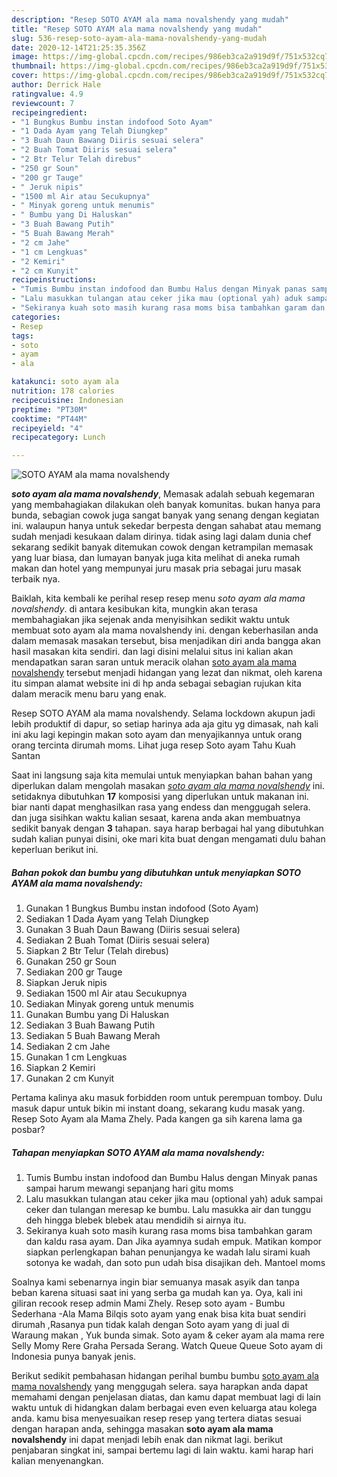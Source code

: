 ```yaml
---
description: "Resep SOTO AYAM ala mama novalshendy yang mudah"
title: "Resep SOTO AYAM ala mama novalshendy yang mudah"
slug: 536-resep-soto-ayam-ala-mama-novalshendy-yang-mudah
date: 2020-12-14T21:25:35.356Z
image: https://img-global.cpcdn.com/recipes/986eb3ca2a919d9f/751x532cq70/soto-ayam-ala-mama-novalshendy-foto-resep-utama.jpg
thumbnail: https://img-global.cpcdn.com/recipes/986eb3ca2a919d9f/751x532cq70/soto-ayam-ala-mama-novalshendy-foto-resep-utama.jpg
cover: https://img-global.cpcdn.com/recipes/986eb3ca2a919d9f/751x532cq70/soto-ayam-ala-mama-novalshendy-foto-resep-utama.jpg
author: Derrick Hale
ratingvalue: 4.9
reviewcount: 7
recipeingredient:
- "1 Bungkus Bumbu instan indofood Soto Ayam"
- "1 Dada Ayam yang Telah Diungkep"
- "3 Buah Daun Bawang Diiris sesuai selera"
- "2 Buah Tomat Diiris sesuai selera"
- "2 Btr Telur Telah direbus"
- "250 gr Soun"
- "200 gr Tauge"
- " Jeruk nipis"
- "1500 ml Air atau Secukupnya"
- " Minyak goreng untuk menumis"
- " Bumbu yang Di Haluskan"
- "3 Buah Bawang Putih"
- "5 Buah Bawang Merah"
- "2 cm Jahe"
- "1 cm Lengkuas"
- "2 Kemiri"
- "2 cm Kunyit"
recipeinstructions:
- "Tumis Bumbu instan indofood dan Bumbu Halus dengan Minyak panas sampai harum mewangi sepanjang hari gitu moms"
- "Lalu masukkan tulangan atau ceker jika mau (optional yah) aduk sampai ceker dan tulangan meresap ke bumbu. Lalu masukka air dan tunggu deh hingga blebek blebek atau mendidih si airnya itu."
- "Sekiranya kuah soto masih kurang rasa moms bisa tambahkan garam dan kaldu rasa ayam. Dan Jika ayamnya sudah empuk. Matikan kompor siapkan perlengkapan bahan penunjangya ke wadah lalu sirami kuah sotonya ke wadah, dan soto pun udah bisa disajikan deh. Mantoel moms"
categories:
- Resep
tags:
- soto
- ayam
- ala

katakunci: soto ayam ala 
nutrition: 178 calories
recipecuisine: Indonesian
preptime: "PT30M"
cooktime: "PT44M"
recipeyield: "4"
recipecategory: Lunch

---
```



![SOTO AYAM ala mama novalshendy](https://img-global.cpcdn.com/recipes/986eb3ca2a919d9f/751x532cq70/soto-ayam-ala-mama-novalshendy-foto-resep-utama.jpg)

<b><i>soto ayam ala mama novalshendy</i></b>, Memasak adalah sebuah kegemaran yang membahagiakan dilakukan oleh banyak komunitas. bukan hanya para bunda, sebagian cowok juga sangat banyak yang senang dengan kegiatan ini. walaupun hanya untuk sekedar berpesta dengan sahabat atau memang sudah menjadi kesukaan dalam dirinya. tidak asing lagi dalam dunia chef sekarang sedikit banyak ditemukan cowok dengan ketrampilan memasak yang luar biasa, dan lumayan banyak juga kita melihat di aneka rumah makan dan hotel yang mempunyai juru masak pria sebagai juru masak terbaik nya.

Baiklah, kita kembali ke perihal resep resep menu <i>soto ayam ala mama novalshendy</i>. di antara kesibukan kita, mungkin akan terasa membahagiakan jika sejenak anda menyisihkan sedikit waktu untuk membuat soto ayam ala mama novalshendy ini. dengan keberhasilan anda dalam memasak masakan tersebut, bisa menjadikan diri anda bangga akan hasil masakan kita sendiri. dan lagi disini melalui situs ini kalian akan mendapatkan saran saran untuk meracik olahan <u>soto ayam ala mama novalshendy</u> tersebut menjadi hidangan yang lezat dan nikmat, oleh karena itu simpan alamat website ini di hp anda sebagai sebagian rujukan kita dalam meracik menu baru yang enak.

Resep SOTO AYAM ala mama novalshendy. Selama lockdown akupun jadi lebih produktif di dapur, so setiap harinya ada aja gitu yg dimasak, nah kali ini aku lagi kepingin makan soto ayam dan menyajikannya untuk orang orang tercinta dirumah moms. Lihat juga resep Soto ayam Tahu Kuah Santan


Saat ini langsung saja kita memulai untuk menyiapkan bahan bahan yang diperlukan dalam mengolah masakan <u><i>soto ayam ala mama novalshendy</i></u> ini. setidaknya dibutuhkan <b>17</b> komposisi yang diperlukan untuk makanan ini. biar nanti dapat menghasilkan rasa yang endess dan menggugah selera. dan juga sisihkan waktu kalian sesaat, karena anda akan membuatnya sedikit banyak dengan <b>3</b> tahapan. saya harap berbagai hal yang dibutuhkan sudah kalian punyai disini, oke mari kita buat dengan mengamati dulu bahan keperluan berikut ini.

<!--inarticleads1-->

##### Bahan pokok dan bumbu yang dibutuhkan untuk menyiapkan SOTO AYAM ala mama novalshendy:

1. Gunakan 1 Bungkus Bumbu instan indofood (Soto Ayam)
1. Sediakan 1 Dada Ayam yang Telah Diungkep
1. Gunakan 3 Buah Daun Bawang (Diiris sesuai selera)
1. Sediakan 2 Buah Tomat (Diiris sesuai selera)
1. Siapkan 2 Btr Telur (Telah direbus)
1. Gunakan 250 gr Soun
1. Sediakan 200 gr Tauge
1. Siapkan  Jeruk nipis
1. Sediakan 1500 ml Air atau Secukupnya
1. Sediakan  Minyak goreng untuk menumis
1. Gunakan  Bumbu yang Di Haluskan
1. Sediakan 3 Buah Bawang Putih
1. Sediakan 5 Buah Bawang Merah
1. Sediakan 2 cm Jahe
1. Gunakan 1 cm Lengkuas
1. Siapkan 2 Kemiri
1. Gunakan 2 cm Kunyit


Pertama kalinya aku masuk forbidden room untuk perempuan tomboy. Dulu masuk dapur untuk bikin mi instant doang, sekarang kudu masak yang. Resep Soto Ayam ala Mama Zhely. Pada kangen ga sih karena lama ga posbar? 

<!--inarticleads2-->

##### Tahapan menyiapkan SOTO AYAM ala mama novalshendy:

1. Tumis Bumbu instan indofood dan Bumbu Halus dengan Minyak panas sampai harum mewangi sepanjang hari gitu moms
1. Lalu masukkan tulangan atau ceker jika mau (optional yah) aduk sampai ceker dan tulangan meresap ke bumbu. Lalu masukka air dan tunggu deh hingga blebek blebek atau mendidih si airnya itu.
1. Sekiranya kuah soto masih kurang rasa moms bisa tambahkan garam dan kaldu rasa ayam. Dan Jika ayamnya sudah empuk. Matikan kompor siapkan perlengkapan bahan penunjangya ke wadah lalu sirami kuah sotonya ke wadah, dan soto pun udah bisa disajikan deh. Mantoel moms


Soalnya kami sebenarnya ingin biar semuanya masak asyik dan tanpa beban karena situasi saat ini yang serba ga mudah kan ya. Oya, kali ini giliran recook resep admin Mami Zhely. Resep soto ayam - Bumbu Sederhana -Ala Mama Bilqis soto ayam yang enak bisa kita buat sendiri dirumah ,Rasanya pun tidak kalah dengan Soto ayam yang di jual di Waraung makan , Yuk bunda simak. Soto ayam &amp; ceker ayam ala mama rere Selly Momy Rere Graha Persada Serang. Watch Queue Queue Soto ayam di Indonesia punya banyak jenis. 

Berikut sedikit pembahasan hidangan perihal bumbu bumbu <u>soto ayam ala mama novalshendy</u> yang menggugah selera. saya harapkan anda dapat memahami dengan penjelasan diatas, dan kamu dapat membuat lagi di lain waktu untuk di hidangkan dalam berbagai even even keluarga atau kolega anda. kamu bisa menyesuaikan resep resep yang tertera diatas sesuai dengan harapan anda, sehingga masakan <b>soto ayam ala mama novalshendy</b> ini dapat menjadi lebih enak dan nikmat lagi. berikut penjabaran singkat ini, sampai bertemu lagi di lain waktu. kami harap hari kalian menyenangkan.
